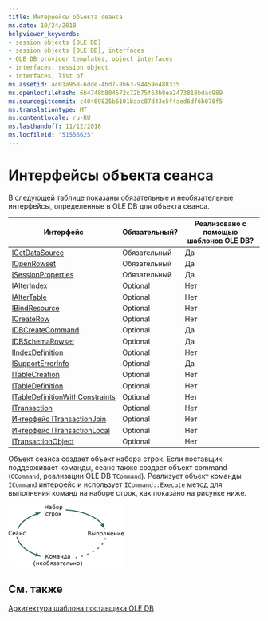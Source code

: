 ```yaml
---
title: Интерфейсы объекта сеанса
ms.date: 10/24/2018
helpviewer_keywords:
- session objects [OLE DB]
- session objects [OLE DB], interfaces
- OLE DB provider templates, object interfaces
- interfaces, session object
- interfaces, list of
ms.assetid: ac01a958-6dde-4bd7-8b63-94459e488335
ms.openlocfilehash: 6b4748b804572c72b75f63b8ea2473818bdac989
ms.sourcegitcommit: c40469825b6101baac87d43e5f4aed6df6b078f5
ms.translationtype: MT
ms.contentlocale: ru-RU
ms.lasthandoff: 11/12/2018
ms.locfileid: "51556625"
---
```

# <a name="session-object-interfaces"></a>Интерфейсы объекта сеанса

В следующей таблице показаны обязательные и необязательные интерфейсы, определенные в OLE DB для объекта сеанса.

|Интерфейс|Обязательный?|Реализовано с помощью шаблонов OLE DB?|
|---------------|---------------|--------------------------------------|
|[IGetDataSource](https://docs.microsoft.com/previous-versions/windows/desktop/ms709721(v=vs.85))|Обязательный|Да|
|[IOpenRowset](https://docs.microsoft.com/previous-versions/windows/desktop/ms716946(v=vs.85))|Обязательный|Да|
|[ISessionProperties](https://docs.microsoft.com/previous-versions/windows/desktop/ms713721(v=vs.85))|Обязательный|Да|
|[IAlterIndex](https://docs.microsoft.com/previous-versions/windows/desktop/ms714943(v=vs.85))|Optional|Нет|
|[IAlterTable](https://docs.microsoft.com/previous-versions/windows/desktop/ms719764(v=vs.85))|Optional|Нет|
|[IBindResource](https://docs.microsoft.com/previous-versions/windows/desktop/ms714936(v=vs.85))|Optional|Нет|
|[ICreateRow](https://docs.microsoft.com/previous-versions/windows/desktop/ms716832(v=vs.85))|Optional|Нет|
|[IDBCreateCommand](https://docs.microsoft.com/previous-versions/windows/desktop/ms711625(v=vs.85))|Optional|Да|
|[IDBSchemaRowset](https://docs.microsoft.com/previous-versions/windows/desktop/ms713686(v=vs.85))|Optional|Да|
|[IIndexDefinition](https://docs.microsoft.com/previous-versions/windows/desktop/ms711593(v=vs.85))|Optional|Нет|
|[ISupportErrorInfo](https://docs.microsoft.com/previous-versions/windows/desktop/ms715816(v=vs.85))|Optional|Да|
|[ITableCreation](https://docs.microsoft.com/previous-versions/windows/desktop/ms713639(v=vs.85))|Optional|Нет|
|[ITableDefinition](https://docs.microsoft.com/previous-versions/windows/desktop/ms714277(v=vs.85))|Optional|Нет|
|[ITableDefinitionWithConstraints](https://docs.microsoft.com/previous-versions/windows/desktop/ms720947(v=vs.85))|Optional|Нет|
|[ITransaction](https://docs.microsoft.com/previous-versions/windows/desktop/ms723053(v=vs.85))|Optional|Нет|
|[Интерфейс ITransactionJoin](https://docs.microsoft.com/previous-versions/windows/desktop/ms718071(v=vs.85))|Optional|Нет|
|[Интерфейс ITransactionLocal](https://docs.microsoft.com/previous-versions/windows/desktop/ms714893(v=vs.85))|Optional|Нет|
|[ITransactionObject](https://docs.microsoft.com/previous-versions/windows/desktop/ms713659(v=vs.85))|Optional|Нет|

Объект сеанса создает объект набора строк. Если поставщик поддерживает команды, сеанс также создает объект command (`CCommand`, реализации OLE DB `TCommand`). Реализует объект команды `ICommand` интерфейс и использует `ICommand::Execute` метод для выполнения команд на наборе строк, как показано на рисунке ниже.

![Концептуальная схема поставщика](../../data/oledb/media/vc4u551.gif "vc4u551")

## <a name="see-also"></a>См. также

[Архитектура шаблона поставщика OLE DB](../../data/oledb/ole-db-provider-template-architecture.md)<br/>
